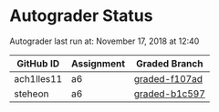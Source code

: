 # Autograder Status
Autograder last run at: November 17, 2018 at 12:40

| GitHub ID | Assignment | Graded Branch |
|-----------|------------|---------------|
| ach1lles11 | a6 | [graded-f107ad](https://github.com/Fall2018COMP401-001/a6-ach1lles11/tree/graded-f107ad) | 
| steheon | a6 | [graded-b1c597](https://github.com/Fall2018COMP401-001/a6-steheon/tree/graded-b1c597) | 
